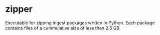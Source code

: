 # zipper
Executable for zipping ingest packages written in Python. Each package contains files of a cummulative size of less than 2.5 GB. 
